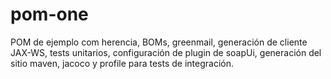 pom-one
=======

POM de ejemplo com herencia, BOMs, greenmail, generación de cliente JAX-WS, tests unitarios, configuración de plugin de soapUi, generación del sitio maven, jacoco y profile para tests de integración.
